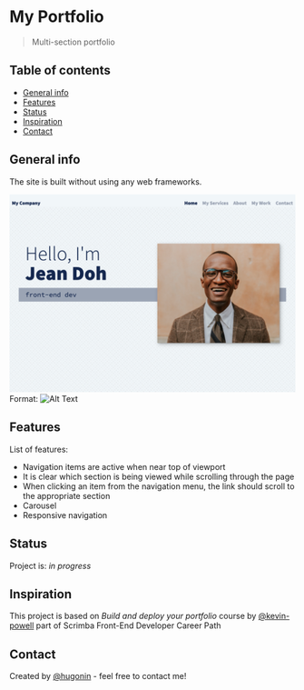 # My Portfolio
> Multi-section portfolio

## Table of contents
* [General info](#general-info)
* [Features](#features)
* [Status](#status)
* [Inspiration](#inspiration)
* [Contact](#contact)

## General info
The site is built without using any web frameworks. 

![Site capture](/img/preview.png)
Format: ![Alt Text](url)

## Features
List of features:

* Navigation items are active when near top of viewport
* It is clear which section is being viewed while scrolling through the page
* When clicking an item from the navigation menu, the link should scroll to the appropriate section
* Carousel
* Responsive navigation


## Status
Project is: _in progress_  


## Inspiration
This project is based on *Build and deploy your portfolio* course by [@kevin-powell](https://github.com/kevin-powell) part of Scrimba Front-End Developer Career Path

## Contact
Created by [@hugonin](https://github.com/hugonin) - feel free to contact me!

